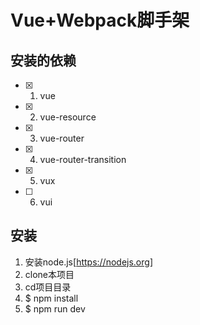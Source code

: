 # Vue+Webpack脚手架
## 安装的依赖
- [x] 1. vue
- [x] 2. vue-resource
- [x] 3. vue-router
- [x] 4. vue-router-transition
- [x] 5. vux
- [ ] 6. vui

## 安装
1. 安装node.js[https://nodejs.org]
2. clone本项目
3. cd项目目录
4. $ npm install
5. $ npm run dev
